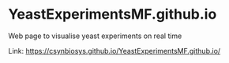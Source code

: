 # YeastExperimentsMF.github.io
Web page to visualise yeast experiments on real time

Link: https://csynbiosys.github.io/YeastExperimentsMF.github.io/
